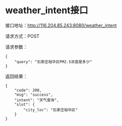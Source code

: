 # weather_intent接口

接口地址：http://116.204.85.243:8080/weather_intent

请求方式：POST

请求参数：

```
{
    "query": "石家庄裕华区PM2.5浓度是多少"
}
```

返回结果：

```
{
    "code": 200,
    "msg": "success",
    "intent": "天气查询",
    "slot": {
        "city_loc": "石家庄裕华区"
    }
}
```
